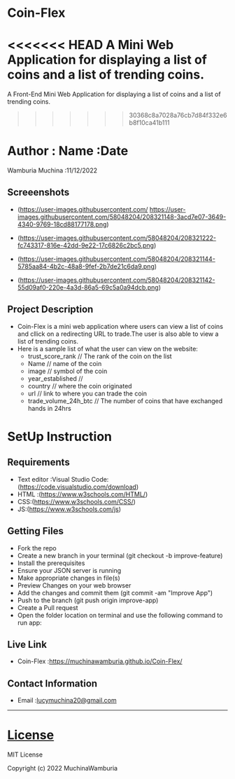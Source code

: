 # Coin-Flex
<<<<<<< HEAD
A Mini Web Application for displaying a list of coins and a list of trending coins.
=======
A Front-End Mini Web Application for displaying a list of coins and a list of trending coins.
>>>>>>> 30368c8a7028a76cb7d84f332e6b8f10ca41b111
# Author : Name :Date
Wamburia Muchina :11/12/2022
## Screeenshots
- (https://user-images.githubusercontent.com/
https://user-images.githubusercontent.com/58048204/208321148-3acd7e07-3649-4340-9769-18cd88177178.png)

- (https://user-images.githubusercontent.com/58048204/208321222-fc743317-816e-42dd-9e22-17c6826c2bc5.png)

- (https://user-images.githubusercontent.com/58048204/208321144-5785aa84-4b2c-48a8-9fef-2b7de21c6da9.png)

- (https://user-images.githubusercontent.com/58048204/208321142-55d09af0-220e-4a3d-86a5-69c5a0a94dcb.png)

## Project Description
- Coin-Flex is a mini web application where users can view a list of coins and cllick on a redirecting URL to trade.The user is also able to view a list of trending coins.
- Here is a sample list of what the user can view on the website:
    - trust_score_rank // The rank of the coin on the list
    - Name  // name of the coin
    - image  // symbol of the coin
    - year_established // 
    - country // where the coin originated 
    - url  // link to where you can trade the coin
    - trade_volume_24h_btc //  The number of coins that have exchanged hands in 24hrs
   
# SetUp Instruction
## Requirements
* Text editor :Visual Studio Code:(https://code.visualstudio.com/download)
* HTML :(https://www.w3schools.com/HTML/)
* CSS:(https://www.w3schools.com/CSS/)
* JS:(https://www.w3schools.com/js)

## Getting Files
- Fork the repo
- Create a new branch in your terminal (git checkout -b improve-feature)
- Install the prerequisites
- Ensure your  JSON server is running
- Make appropriate changes in file(s)
- Preview Changes on your web browser
- Add the changes and commit them (git commit -am "Improve App")
- Push to the branch (git push origin improve-app)
- Create a Pull request
- Open the folder location on terminal and use the following command to run app:

## Live Link
- Coin-Flex :https://muchinawamburia.github.io/Coin-Flex/

## Contact Information
* Email :lucymuchina20@gmail.com
*****
# [License](LICENSE)
MIT License

Copyright (c) 2022 MuchinaWamburia